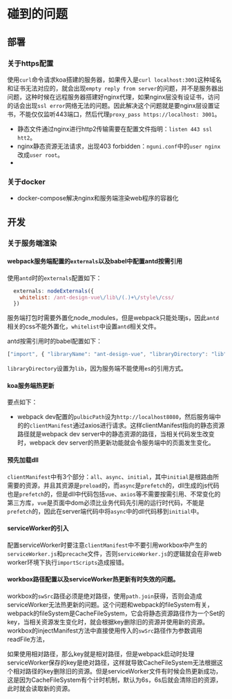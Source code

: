 # 碰到的问题

## 部署

### 关于https配置

使用`curl`命令请求koa搭建的服务器，如果传入是`curl localhost:3001`这种域名和证书无法对应的，就会出现`empty reply from server`的问题，并不是服务器出问题，这种时候在远程服务器搭建好nginx代理，如果nginx层没有设证书，访问的话会出现`ssl error`网络无法的问题。因此解决这个问题就是要nginx层设置证书，不能仅仅监听443端口，然后代理`proxy_pass https://localhost: 3001`。

- 静态文件通过nginx进行http2传输需要在配置文件指明：`listen 443 ssl htt2`。
- nginx静态资源无法请求，出现403 forbidden：`nguni.conf`中的`user nginx`改成`user root`。
- 

### 关于docker

- docker-compose解决nginx和服务端渲染web程序的容器化



## 开发

### 关于服务端渲染

#### webpack服务端配置的`externals`以及babel中配置antd按需引用

使用`antd`时的`externals`配置如下：

```js
  externals: nodeExternals({
    whitelist: /ant-design-vue\/lib\/(.)+\/style\/css/
  })
```

服务端打包时需要外置化node_modules，但是webpack只能处理js，因此`antd`相关的css不能外置化，`whitelist`中设置`antd`相关文件。

antd按需引用时的babel配置如下：

```js
["import", { "libraryName": "ant-design-vue", "libraryDirectory": "lib", "style": "css" }]
```

`libraryDirectory`设置为`lib`，因为服务端不能使用`es`的引用方式。

#### koa服务端热更新

要点如下：

- webpack dev配置的`pulbicPath`设为`http://localhost8080`，然后服务端中的的`clientManifest`通过axios进行请求。这样clientManifest指向的静态资源路径就是webpack dev server中的静态资源的路径，当相关代码发生改变时，webpack dev server的热更新功能就会令服务端中的页面发生变化。

#### 预先加载dll

`clientManifest`中有3个部分：`all`、`async`、`initial`，其中`initial`是根路由所需要的资源，并且其资源是`preload`的，而`async`是`prefetch`的，dll生成的js代码也是`prefetch`的，但是dll中代码包括`vue`、`axios`等不需要按需引用、不常变化的第三方库，`vue`是页面中dom必须比业务代码先引用的运行时代码，不能是`prefetch`的，因此在server端代码中将`async`中的dll代码移到`initial`中。

#### serviceWorker的引入

配置serviceWorker时要注意`clientManifest`中不要引用workbox中产生的`serviceWorker.js`和`precache`文件，否则`serviceWorker.js`的逻辑就会在非web worker环境下执行`importScripts`造成报错。

#### workbox路径配置以及serviceWorker热更新有时失效的问题。

workbox的`swSrc`路径必须是绝对路径，使用`path.join`获得，否则会造成serviceWorker无法热更新的问题。这个问题和webpack的fileSystem有关，webpack的fileSystem是CacheFileSystem，它会将静态资源路径作为一个Set的key，当相关资源发生变化时，就会根据key删除旧的资源并使用新的资源。workbox的injectManifest方法中直接使用传入的`swSrc`路径作为参数调用readFile方法，

如果使用相对路径，那么key就是相对路径，但是webpack启动时处理serviceWorker保存的key是绝对路径，这样就导致CacheFileSystem无法根据这个相对路径的key删除旧的资源。但是serviceWorker文件有时候会热更新成功，这是因为CacheFileSystem有个计时机制，默认为6s，6s后就会清除旧的资源，此时就会读取新的资源。